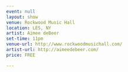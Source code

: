 ```yaml
---
event: null
layout: show
venue: Rockwood Music Hall
location: LES, NY
artist: Aimee deBeer
set-time: 11pm
venue-url: http://www.rockwoodmusichall.com/
artist-url: http://aimeedebeer.com/
price: FREE

---
```

